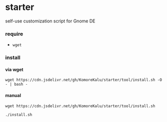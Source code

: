 # starter
self-use customization script for Gnome DE

### require

* `wget`

### install

#### via wget

`wget https://cdn.jsdelivr.net/gh/KomoreKalu/starter/tool/install.sh -O - | bash -`

#### manual

`wget https://cdn.jsdelivr.net/gh/KomoreKalu/starter/tool/install.sh`

`./install.sh`	

